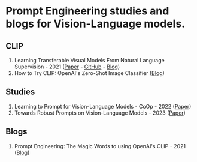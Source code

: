 # Prompt Engineering studies and blogs for Vision-Language models.

## CLIP
1. Learning Transferable Visual Models From Natural Language Supervision - 2021 ([Paper](https://arxiv.org/pdf/2103.00020.pdf) - [GitHub](https://github.com/openai/CLIP) - [Blog](https://openai.com/research/clip))
2. How to Try CLIP: OpenAI's Zero-Shot Image Classifier ([Blog](https://blog.roboflow.com/how-to-use-openai-clip))

## Studies
1. Learning to Prompt for Vision-Language Models - CoOp - 2022 ([Paper](https://arxiv.org/pdf/2109.01134.pdf))
2. Towards Robust Prompts on Vision-Language Models - 2023 ([Paper](https://arxiv.org/pdf/2304.08479.pdf))

## Blogs
1. Prompt Engineering: The Magic Words to using OpenAI's CLIP - 2021 ([Blog](https://blog.roboflow.com/openai-clip-prompt-engineering))
   
